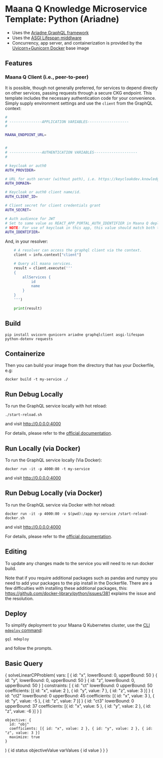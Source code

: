 # Maana Q Knowledge Microservice Template: Python (Ariadne)

- Uses the [Ariadne GraphQL framework](https://ariadnegraphql.org/)
- Uses the [ASGI Lifespan middlware](https://pypi.org/project/asgi-lifespan/)
- Concurrency, app server, and containerization is provided by the [Uvicorn+Gunicorn Docker](https://github.com/tiangolo/uvicorn-gunicorn-docker) base image

## Features

### Maana Q Client (i.e., peer-to-peer)

It is possible, though not generally preferred, for services to depend directly on other services, passing requests through a secure CKG endpoint.  This template includes the necessary authentication code for your convenience.  Simply supply environment settings and use the `client` from the GraphQL context:

```bash
#
# ---------------APPLICATION VARIABLES-------------------
#

MAANA_ENDPOINT_URL=


#
# ---------------AUTHENTICATION VARIABLES--------------------
#

# keycloak or auth0
AUTH_PROVIDER=

# URL for auth server (without path), i.e. https://keycloakdev.knowledge.maana.io:8443
AUTH_DOMAIN=

# Keycloak or auth0 client name/id.
AUTH_CLIENT_ID=

# Client secret for client credentials grant
AUTH_SECRET=

# Auth audience for JWT
# Set to same value as REACT_APP_PORTAL_AUTH_IDENTIFIER in Maana Q deployment ENVs)
# NOTE: For use of keycloak in this app, this value should match both the realm and audience values. 
AUTH_IDENTIFIER=
```

And, in your resolver:

```python
    # A resolver can access the graphql client via the context.
    client = info.context["client"]

    # Query all maana services.
    result = client.execute('''
    {
        allServices {
            id
            name
        }
    }
    ''')

    print(result)
```

## Build

```
pip install uvicorn gunicorn ariadne graphqlclient asgi-lifespan python-dotenv requests

```

## Containerize

Then you can build your image from the directory that has your Dockerfile, e.g:

```
docker build -t my-service ./
```

## Run Debug Locally

To run the GraphQL service locally with hot reload:

```
./start-reload.sh
```

and visit http://0.0.0.0:4000

For details, please refer to the [official documentation](https://github.com/tiangolo/uvicorn-gunicorn-fastapi-docker#development-live-reload).

## Run Locally (via Docker)

To run the GraphQL service locally (Via Docker):

```
docker run -it -p 4000:80 -t my-service
```

and visit http://0.0.0.0:4000

## Run Debug Locally (via Docker)

To run the GraphQL service via Docker with hot reload:

```
docker run -it -p 4000:80 -v $(pwd):/app my-service /start-reload-docker.sh
```

and visit http://0.0.0.0:4000

For details, please refer to the [official documentation](https://github.com/tiangolo/uvicorn-gunicorn-fastapi-docker#development-live-reload).

## Editing

To update any changes made to the service you will need to re run docker build.

Note that if you require additional packages such as pandas and numpy you need to add your packages to the pip install in the Dockerfile. There are a few difficulties with installing these additional packages, this: https://github.com/docker-library/python/issues/381 explains the issue and the resolution.

## Deploy

To simplify deployment to your Maana Q Kubernetes cluster, use the [CLI `mdeploy` command](https://github.com/maana-io/q-cli#mdeploy):

```
gql mdeploy
```

and follow the prompts.


## Basic Query


{
  solveLinearCPProblem(
    vars: [
      { id: "x", lowerBound: 0, upperBound: 50 }
      { id: "y", lowerBound: 0, upperBound: 50 }
      { id: "z", lowerBound: 0, upperBound: 50 }
    ]
    constraints: [
      {
        id: "ct"
        lowerBound: 0
        upperBound: 50
        coefficients: [{ id: "x", value: 2 }, { id: "y", value: 7 }, { id: "z", value: 3 }]
      }
      {
        id: "ct2"
        lowerBound: 0
        upperBound: 45
        coefficients: [{ id: "x", value: 3 }, { id: "y", value: -5 }, { id: "z", value: 7 }]
      }
      {
        id: "ct3"
        lowerBound: 0
        upperBound: 37
        coefficients: [{ id: "x", value: 5 }, { id: "y", value: 2 }, { id: "z", value: -6 }]
      }
    ]

    objective: {
      id: "obj"
      coefficients: [{ id: "x", value: 2 }, { id: "y", value: 2 }, { id: "z", value: 3 }]
      maximize: true
    }
  ) {
    id
    status
    objectiveValue
    varValues {
      id
      value
    }
  }
}

